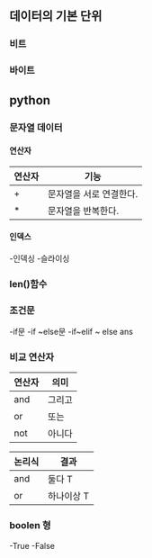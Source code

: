 ## 데이터의 기본 단위
### 비트
### 바이트 

## python
### 문자열 데이터
#### 연산자
연산자 | 기능
------|----
\+ | 문자열을 서로 연결한다.
\* | 문자열을 반복한다.
#### 인덱스
-인덱싱
-슬라이싱

### len()함수
### 조건문
-if문
-if ~else문
-if~elif ~ else ans
### 비교 연산자
연산자 | 의미
------|----
and | 그리고
or | 또는
not | 아니다

논리식 | 결과
------|----
and | 둘다 T
or | 하나이상 T

### boolen 형
-True
-False
